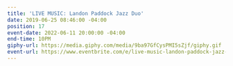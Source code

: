 ```yaml
---
title: 'LIVE MUSIC: Landon Paddock Jazz Duo'
date: 2019-06-25 08:46:00 -04:00
position: 17
event-date: 2022-06-11 20:00:00 -04:00
end-time: 10PM
giphy-url: https://media.giphy.com/media/9ba97GfCysPMI5sZjf/giphy.gif
event-url: https://www.eventbrite.com/e/live-music-landon-paddock-jazz-duo-tickets-344232828657
---
```


